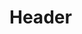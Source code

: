 <!-- TITLE: Journal Club -->
<!-- SUBTITLE: Journal Club, as the name suggests, is a student organisation that focuses on journalism. A few initiatives of the club include fest magazines, Whispers in the Woods (the college newsletter), The News Not Reported, and this very website that you're now on, BITS Wiki. -->

# Header